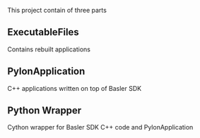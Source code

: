 This project contain of three parts

## ExecutableFiles
Contains rebuilt applications

## PylonApplication
C++ applications written on top of Basler SDK

## Python Wrapper
Cython wrapper for Basler SDK C++ code and PylonApplication
